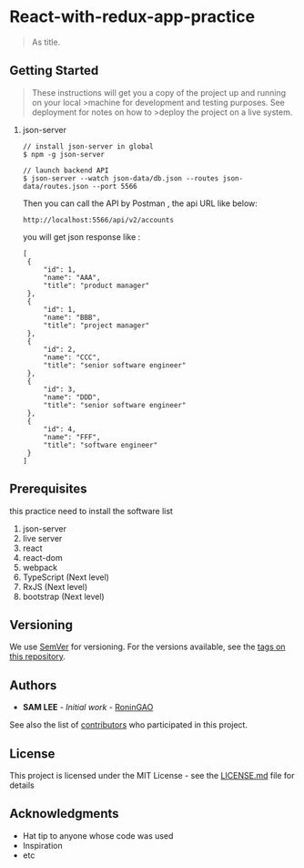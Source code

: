 # React-with-redux-app-practice

> As title.

## Getting Started

>These instructions will get you a copy of the project up and running on your local >machine for development and testing purposes. See deployment for notes on how to >deploy the project on a live system.

1. json-server

   ```#!/bin/bash
   // install json-server in global
   $ npm -g json-server

   // launch backend API
   $ json-server --watch json-data/db.json --routes json-data/routes.json --port 5566
   ```

   Then you can call the API by Postman , the api URL like below:

   ```#!api url
   http://localhost:5566/api/v2/accounts
   ```

   you will get json response like :

   ```#!json
   [
    {
        "id": 1,
        "name": "AAA",
        "title": "product manager"
    },
    {
        "id": 1,
        "name": "BBB",
        "title": "project manager"
    },
    {
        "id": 2,
        "name": "CCC",
        "title": "senior software engineer"
    },
    {
        "id": 3,
        "name": "DDD",
        "title": "senior software engineer"
    },
    {
        "id": 4,
        "name": "FFF",
        "title": "software engineer"
    }
   ]
   ```

## Prerequisites

this practice need to install the software list

1. json-server
2. live server
3. react
4. react-dom
5. webpack
6. TypeScript (Next level)
7. RxJS (Next level)
8. bootstrap (Next level)

## Versioning

We use [SemVer](http://semver.org/) for versioning. For the versions available, see the [tags on this repository](https://github.com/RoninGAO/react-with-redux-app-practice/tags).

## Authors

* **SAM LEE** - *Initial work* - [RoninGAO](https://github.com/RoninGAO)

See also the list of [contributors](https://github.com/RoninGAO/react-with-redux-app-practice/contributors) who participated in this project.

## License

This project is licensed under the MIT License - see the [LICENSE.md](LICENSE.md) file for details

## Acknowledgments

* Hat tip to anyone whose code was used
* Inspiration
* etc
